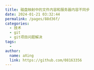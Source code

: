 ```yaml
---
title: 磁盘映射中的文件内容和服务器内容不同步
date: 2024-01-21 03:32:44
permalink: /pages/88d36f/
categories:
  - 技术
  - git
  - git项目问题解决
tags:
  - 
author: 
  name: aXing
  link: https://github.com/08163356
---
```

<!-- more -->
